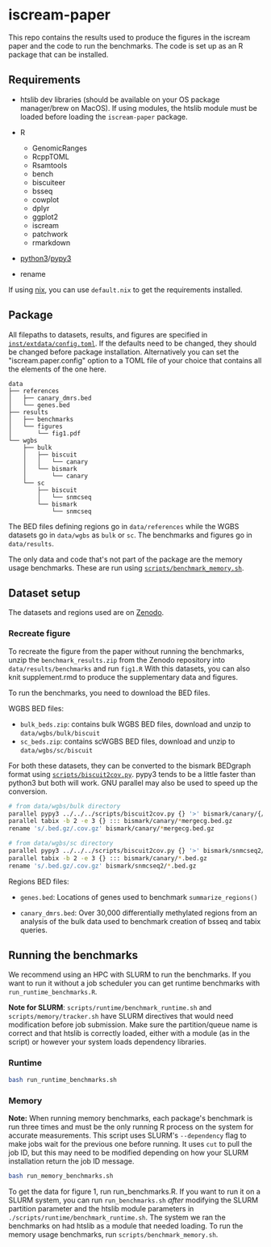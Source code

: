 # iscream-paper

This repo contains the results used to produce the figures in the iscream paper
and the code to run the benchmarks. The code is set up as an R package that
can be installed.

## Requirements

- htslib dev libraries (should be available on your OS package manager/brew on
  MacOS). If using modules, the htslib module must be loaded before loading the
  `iscream-paper` package.

- R
  - GenomicRanges
  - RcppTOML
  - Rsamtools
  - bench
  - biscuiteer
  - bsseq
  - cowplot
  - dplyr
  - ggplot2
  - iscream
  - patchwork
  - rmarkdown

- [python3](https://www.python.org/downloads/)/[pypy3](https://pypy.org/)

- rename

If using [nix](nixos.org), you can use `default.nix` to get the requirements
installed.

## Package

All filepaths to datasets, results, and figures are specified in
[`inst/extdata/config.toml`](https://github.com/huishenlab/iscream-paper/blob/main/inst/extdata/config.toml).
If the defaults need to be changed, they should be changed before package
installation. Alternatively you can set the "iscream.paper.config" option to a
TOML file of your choice that contains all the elements of the one here.

```
data
├── references
│   ├── canary_dmrs.bed
│   └── genes.bed
├── results
│   ├── benchmarks
│   └── figures
│       └── fig1.pdf
└── wgbs
    ├── bulk
    │   ├── biscuit
    │   │   └── canary
    │   └── bismark
    │       └── canary
    └── sc
        ├── biscuit
        │   └── snmcseq
        └── bismark
            └── snmcseq
```

The BED files defining regions go in `data/references` while the WGBS datasets
go in `data/wgbs` as `bulk` or `sc`. The benchmarks and figures go in
`data/results`.

The only data and code that's not part of the package are the memory usage
benchmarks. These are run using
[`scripts/benchmark_memory.sh`](https://github.com/huishenlab/iscream-paper/blob/main/scripts/benchmark_memory.sh).

## Dataset setup

The datasets and regions used are on
[Zenodo](https://zenodo.org/records/14733834?preview=1&token=eyJhbGciOiJIUzUxMiJ9.eyJpZCI6ImQ3MDJjNDE2LTg1OGMtNGIyOS04ODAwLWQxNTRlNTU2MDU5YyIsImRhdGEiOnt9LCJyYW5kb20iOiIwZWY1ZWUxN2M5Yjc2OGUxNDVhYWNjYzVhYjAzM2I3MSJ9.B5SIW0-9i2-6g-7mDgPrH51lJFO4BctiOgmzifsy2R2apeVUCvHsOinBUvXNilQicQ5CYPojLoLU2y6ZLPFFow).

### Recreate figure

To recreate the figure from the paper without running the benchmarks, unzip the
`benchmark_results.zip` from the Zenodo repository into
`data/results/benchmarks` and run `fig1.R` With this datasets, you can also knit
supplement.rmd to produce the supplementary data and figures.

To run the benchmarks, you need to download the BED files.

WGBS BED files:

- `bulk_beds.zip`: contains bulk WGBS BED files, download and unzip to `data/wgbs/bulk/biscuit`
- `sc_beds.zip`: contains scWGBS BED files, download and unzip to `data/wgbs/sc/biscuit`

For both these datasets, they can be converted to the bismark BEDgraph format
using
[`scripts/biscuit2cov.py`](https://github.com/huishenlab/iscream-paper/blob/main/inst/scripts/biscuit2cov.py).
pypy3 tends to be a little faster than python3 but both will work. GNU
parallel may also be used to speed up the conversion.

```sh
# from data/wgbs/bulk directory
parallel pypy3 ../../../scripts/biscuit2cov.py {} '>' bismark/canary/{/.} ::: biscuit/canary/*mergecg.bed.gz
parallel tabix -b 2 -e 3 {} ::: bismark/canary/*mergecg.bed.gz
rename 's/.bed.gz/.cov.gz' bismark/canary/*mergecg.bed.gz

# from data/wgbs/sc directory
parallel pypy3 ../../../scripts/biscuit2cov.py {} '>' bismark/snmcseq2/{/.} ::: biscuit/canary/*.bed.gz
parallel tabix -b 2 -e 3 {} ::: bismark/canary/*.bed.gz
rename 's/.bed.gz/.cov.gz' bismark/snmcseq2/*.bed.gz
```

Regions BED files:

- `genes.bed`: Locations of genes used to benchmark `summarize_regions()`

- `canary_dmrs.bed`: Over 30,000 differentially methylated regions from an
  analysis of the bulk data used to benchmark creation of bsseq and tabix
  queries.

## Running the benchmarks

We recommend using an HPC with SLURM to run the benchmarks. If you want to run
it without a job scheduler you can get runtime benchmarks with
`run_runtime_benchmarks.R`.

**Note for SLURM**: `scripts/runtime/benchmark_runtime.sh` and
`scripts/memory/tracker.sh` have SLURM directives that would need modification
before job submission. Make sure the partition/queue name is correct and that
htslib is correctly loaded, either with a module (as in the script) or however
your system loads dependency libraries.

### Runtime

```bash
bash run_runtime_benchmarks.sh
```

### Memory

**Note:** When running memory benchmarks, each package's
benchmark is run three times and must be the only running R process on the
system for accurate measurements. This script uses SLURM's `--dependency` flag
to make jobs wait for the previous one before running. It uses `cut` to pull the
job ID, but this may need to be modified depending on how your SLURM
installation return the job ID message.

```bash
bash run_memory_benchmarks.sh
```

To get the data for figure 1, run run_benchmarks.R. If you want to run it on a
SLURM system, you can run `run_benchmarks.sh` *after* modifying the SLURM
partition parameter and the htslib module parameters in
`./scripts/runtime/benchmark_runtime.sh`. The system we ran the benchmarks on
had htslib as a module that needed loading. 
To run the memory usage benchmarks, run `scripts/benchmark_memory.sh`.
